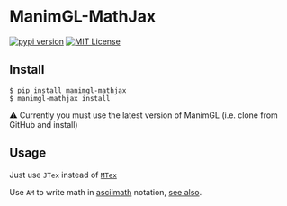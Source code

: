 # ManimGL-MathJax

[![pypi version](https://img.shields.io/pypi/v/manimgl-mathjax?logo=pypi)](https://pypi.org/project/manimgl-mathjax/)
[![MIT License](https://img.shields.io/badge/license-MIT-blue.svg?style=flat)](http://choosealicense.com/licenses/mit/)

## Install
```shell
$ pip install manimgl-mathjax
$ manimgl-mathjax install
```

⚠ Currently you must use the latest version of ManimGL (i.e. clone from GitHub and install)

## Usage
Just use `JTex` instead of [`MTex`](https://github.com/3b1b/manim/pull/1725#issue-1121866424)

Use `AM` to write math in [asciimath](http://asciimath.org/) notation, [see also](https://zmx0142857.gitee.io/note/#math).
